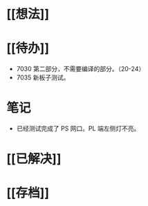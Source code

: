 # [[想法]]

# [[待办]]
- 7030 第二部分，不需要编译的部分。（20-24）
- 7035 新板子测试。
# 笔记
- 已经测试完成了 PS 网口。PL 端左侧灯不亮。
# [[已解决]]

# [[存档]]